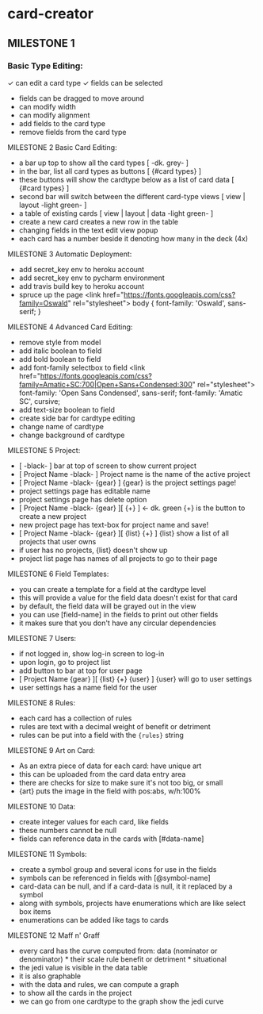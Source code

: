 # card-creator



## MILESTONE 1
### Basic Type Editing:
✓ can edit a card type
✓ fields can be selected
- fields can be dragged to move around
- can modify width
- can modify alignment
- add fields to the card type
- remove fields from the card type


MILESTONE 2
Basic Card Editing:
- a bar up top to show all the card types
  [             -dk. grey-                      ]
- in the bar, list all card types as buttons
  [ {#card types}                               ]
- these buttons will show the cardtype below as a list of card data
  [ {#card types}                               ]
- second bar will switch between the different card-type views
  [ view | layout     -light green-             ]
- a table of existing cards
  [ view | layout | data   -light green-        ]
- create a new card creates a new row in the table
- changing fields in the text edit view popup
- each card has a number beside it denoting how many in the deck (4x)


MILESTONE 3
Automatic Deployment:
- add secret_key env to heroku account
- add secret_key env to pycharm environment
- add travis build key to heroku account
- spruce up the page
  \<link href="https://fonts.googleapis.com/css?family=Oswald" rel="stylesheet">
  body { font-family: 'Oswald', sans-serif; }


MILESTONE 4
Advanced Card Editing:
- remove style from model
- add italic boolean to field
- add bold boolean to field
- add font-family selectbox to field
    \<link href="https://fonts.googleapis.com/css?family=Amatic+SC:700|Open+Sans+Condensed:300" rel="stylesheet">
    font-family: 'Open Sans Condensed', sans-serif;
    font-family: 'Amatic SC', cursive;
- add text-size boolean to field
- create side bar for cardtype editing
- change name of cardtype
- change background of cardtype


MILESTONE 5
Project:
- [                  -black-                    ]
 bar at top of screen to show current project
- [ Project Name     -black-                    ]
 Project name is the name of the active project
- [ Project Name     -black-             {gear} ]
 {gear} is the project settings page!
- project settings page has editable name
- project settings page has delete option
- \[ Project Name     -black-             {gear} ][ {+} ] <- dk. green
 {+} is the button to create a new project
- new project page has text-box for project name and save!
- \[ Project Name     -black-             {gear} ][ {list} {+} ]
 {list} show a list of all projects that user owns
- if user has no projects, {list} doesn't show up
- project list page has names of all projects to go to their page


MILESTONE 6
Field Templates:
- you can create a template for a field at the cardtype level
- this will provide a value for the field data doesn't exist for that card
- by default, the field data will be grayed out in the view
- you can use [field-name] in the fields to print out other fields
- it makes sure that you don't have any circular dependencies


MILESTONE 7
Users:
- if not logged in, show log-in screen to log-in
- upon login, go to project list
- add button to bar at top for user page
- \[ Project Name            {gear} ][ {list} {+} {user} ]
 {user} will go to user settings
- user settings has a name field for the user


MILESTONE 8
Rules:
- each card has a collection of rules
- rules are text with a decimal weight of benefit or detriment
- rules can be put into a field with the `{rules}` string


MILESTONE 9
Art on Card:
- As an extra piece of data for each card: have unique art
- this can be uploaded from the card data entry area
- there are checks for size to make sure it's not too big, or small
- {art} puts the image in the field with pos:abs, w/h:100%


MILESTONE 10
Data:
- create integer values for each card, like fields
- these numbers cannot be null
- fields can reference data in the cards with [#data-name]


MILESTONE 11
Symbols:
- create a symbol group and several icons for use in the fields
- symbols can be referenced in fields with [@symbol-name]
- card-data can be null, and if a card-data is null, it it replaced by a symbol
- along with symbols, projects have enumerations which are like select box items
- enumerations can be added like tags to cards


MILESTONE 12
Maff n' Graff
- every card has the curve computed from:
   data (nominator or denominator) * their scale
   rule benefit or detriment * situational
- the jedi value is visible in the data table
- it is also graphable
- with the data and rules, we can compute a graph
- to show all the cards in the project
- we can go from one cardtype to the graph show the jedi curve
